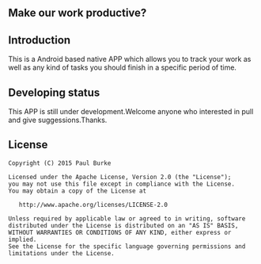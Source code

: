 ## Make our work productive?

## Introduction

This is a Android based native APP which allows you to track your work as well as any kind of tasks you should finish in a specific period of time.

## Developing status

This APP is still under development.Welcome anyone who interested in pull and give suggessions.Thanks.

## License

    Copyright (C) 2015 Paul Burke

    Licensed under the Apache License, Version 2.0 (the "License");
    you may not use this file except in compliance with the License.
    You may obtain a copy of the License at

       http://www.apache.org/licenses/LICENSE-2.0

    Unless required by applicable law or agreed to in writing, software
    distributed under the License is distributed on an "AS IS" BASIS,
    WITHOUT WARRANTIES OR CONDITIONS OF ANY KIND, either express or implied.
    See the License for the specific language governing permissions and
    limitations under the License.